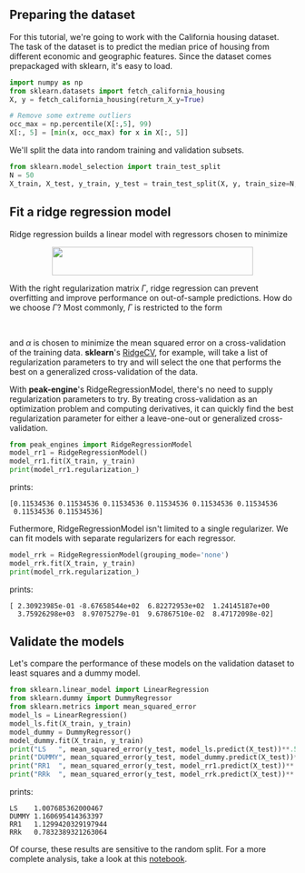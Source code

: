 ## Preparing the dataset
For this tutorial, we're going to work with the California housing dataset.
The task of the dataset is to predict the median price of housing from different
economic and geographic features. Since the dataset comes prepackaged with sklearn, it's
easy to load.
```python
import numpy as np
from sklearn.datasets import fetch_california_housing
X, y = fetch_california_housing(return_X_y=True)

# Remove some extreme outliers
occ_max = np.percentile(X[:,5], 99)
X[:, 5] = [min(x, occ_max) for x in X[:, 5]]
```
We'll split the data into random training and validation subsets.
```python
from sklearn.model_selection import train_test_split
N = 50
X_train, X_test, y_train, y_test = train_test_split(X, y, train_size=N, random_state=1)
```
## Fit a ridge regression model
Ridge regression builds a linear model with regressors chosen to minimize

<p align="center">
  <img src="https://raw.githubusercontent.com/rnburn/peak-engines/master/images/ridge-regression-equation.png" height="50" width="354">
</p>

With the right regularization matrix *Γ*, ridge regression can prevent overfitting and improve 
performance on out-of-sample predictions. How do we choose *Γ*? Most commonly, *Γ* is restricted to
the form

<p align="center">
  <img src="https://raw.githubusercontent.com/rnburn/peak-engines/master/images/gamma.png" height="17" width="77">
</p>

and *α* is chosen to minimize the mean squared error on a cross-validation of the training data. **sklearn**'s
[RidgeCV](https://scikit-learn.org/stable/modules/generated/sklearn.linear_model.RidgeCV.html), for example,
will take a list of regularization parameters to try and will select the one that performs the best on a
generalized cross-validation of the data.

With **peak-engine**'s RidgeRegressionModel, there's no need to supply regularization parameters to try. 
By treating cross-validation as an optimization problem and computing derivatives, it can quickly find
the best regularization parameter for either a leave-one-out or generalized cross-validation.

```python
from peak_engines import RidgeRegressionModel
model_rr1 = RidgeRegressionModel()
model_rr1.fit(X_train, y_train)
print(model_rr1.regularization_)
```
prints:
```
[0.11534536 0.11534536 0.11534536 0.11534536 0.11534536 0.11534536
 0.11534536 0.11534536]
```

Futhermore, RidgeRegressionModel isn't limited to a single regularizer. We can fit models with separate
regularizers for each regressor.
```python
model_rrk = RidgeRegressionModel(grouping_mode='none')
model_rrk.fit(X_train, y_train)
print(model_rrk.regularization_)
```
prints:
```
[ 2.30923985e-01 -8.67658544e+02  6.82272953e+02  1.24145187e+00
  3.75926298e+03  8.97075279e-01  9.67867510e-02  8.47172098e-02]
```

## Validate the models
Let's compare the performance of these models on the validation dataset to least squares and a
dummy model.
```python
from sklearn.linear_model import LinearRegression
from sklearn.dummy import DummyRegressor
from sklearn.metrics import mean_squared_error
model_ls = LinearRegression()
model_ls.fit(X_train, y_train)
model_dummy = DummyRegressor()
model_dummy.fit(X_train, y_train)
print("LS   ", mean_squared_error(y_test, model_ls.predict(X_test))**.5)
print("DUMMY", mean_squared_error(y_test, model_dummy.predict(X_test))**.5)
print("RR1  ", mean_squared_error(y_test, model_rr1.predict(X_test))**.5)
print("RRk  ", mean_squared_error(y_test, model_rrk.predict(X_test))**.5)
```
prints:
```
LS    1.007685362000467
DUMMY 1.160695414363397
RR1   1.1299420329197944
RRk   0.7832389321263064
```
Of course, these results are sensitive to the random split. For a more complete analysis, take a
look at this [notebook](https://github.com/rnburn/peak-engines/blob/master/example/ridge_regression/california_housing.ipynb).
